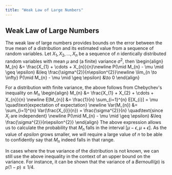 ```yaml
---
title: "Weak Law of Large Numbers"
---
```


## Weak Law of Large Numbers

The weak law of large numbers provides bounds on the error between the true mean of a distribution and its estimated value from a sequence of random variables. Let $X_{1}, X_{2}, \ldots, X_{n}$ be a sequence of $n$ identically distributed random variables with mean $\mu$ and (a finite) variance $\sigma^{2}$, then
\begin{align}
        M_{n} &= \frac{X_{1} + \cdots + X_{n}}{n}\newline
        P(\mid M_{n} - \mu \mid \geq \epsilon) &\leq \frac{\sigma^{2}}{n\epsilon^{2}}\newline
        \lim_{n \to \infty} P(\mid M_{n} - \mu \mid \geq \epsilon) &\to 0
    \end{align}

For a distribution with finite variance, the above follows from Chebychev's inequality on $M_{n}$
\begin{align}
        M_{n} &= \frac{X_{1} + X_{2} + \cdots + X_{n}}{n} \newline
        E[M_{n}] &= \frac{1}{n} \sum_{i=1}^{n} E[X_{i}] = \mu \quad\text{expectation of expectation} \newline
        Var(M_{n}) &= \sum_{i=1}^{n} Var(\frac{X_{i}}{n}) = \frac{\sigma^{2}}{n} \quad\text{since $X_{i}$ are independent} \newline
        P(\mid M_{n} - \mu \mid \geq \epsilon) &\leq \frac{\sigma^{2}}{n\epsilon^{2}}
    \end{align}
The above expression allows us to calculate the probability that $M_{n}$ falls in the interval $[\mu-\epsilon, \mu+\epsilon]$. As the value of $epsilon$ grows smaller, we will require a large value of $n$ to be able to confidently say that $M_{n}$ indeed falls in that range.


In cases where the true variance of the distribution is not known, we can still use the above inequality in the context of an upper bound on the variance. For instance, it can be shown that the variance of a $Bernoulli(p)$ is $p(1-p) \leq 1/4$.
